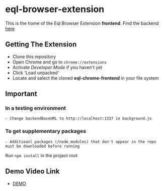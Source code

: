 # eql-browser-extension

This is the home of the Eql Browser Extension **frontend**. Find the backend [here](https://github.com/eqlfinance/eql-browser-extension)

## Getting The Extension

- Clone this repository
- Open Chrome and go to `chrome://extensions`
- Activate *Developer Mode* if you haven't yet
- Click 'Load unpacked'
- Locate and select the cloned **eql-chrome-frontend** in your file system

## Important

### In a testing environment

    - Change backendBaseURL to http://localhost:1337 in background.js

### To get supplementary packages

    - Additioanl packages (/node_modules) that don't appear in the repo must be downloaded before running

Run `npm install` in the project root

## Demo Video Link

- [DEMO](https://eql-finance.slack.com/archives/C02ED62E4TW/p1651758898459489)
